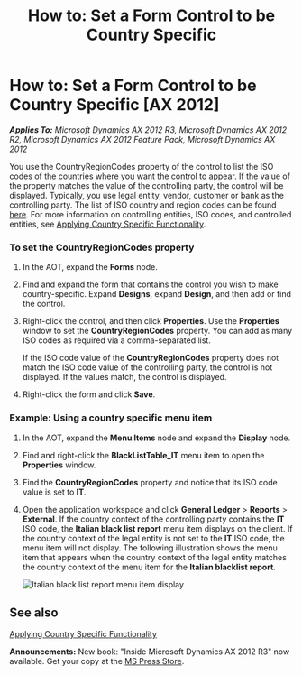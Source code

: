 ﻿---
title: 'How to: Set a Form Control to be Country Specific'
TOCTitle: 'How to: Set a Form Control to be Country Specific'
ms:assetid: 9deb44dc-d763-4b30-93dc-083b66e3d9c9
ms:mtpsurl: https://msdn.microsoft.com/en-us/library/Hh404128(v=AX.60)
ms:contentKeyID: 36956796
ms.date: 05/18/2015
mtps_version: v=AX.60
---

# How to: Set a Form Control to be Country Specific [AX 2012]


_**Applies To:** Microsoft Dynamics AX 2012 R3, Microsoft Dynamics AX 2012 R2, Microsoft Dynamics AX 2012 Feature Pack, Microsoft Dynamics AX 2012_

You use the CountryRegionCodes property of the control to list the ISO codes of the countries where you want the control to appear. If the value of the property matches the value of the controlling party, the control will be displayed. Typically, you use legal entity, vendor, customer or bank as the controlling party. The list of ISO country and region codes can be found [here](http://www.iso.org/iso/country_codes/iso_3166_code_lists/country_names_and_code_elements.htm). For more information on controlling entities, ISO codes, and controlled entities, see [Applying Country Specific Functionality](applying-country-specific-functionality.md).

### To set the CountryRegionCodes property

1.  In the AOT, expand the **Forms** node.

2.  Find and expand the form that contains the control you wish to make country-specific. Expand **Designs**, expand **Design**, and then add or find the control.

3.  Right-click the control, and then click **Properties**. Use the **Properties** window to set the **CountryRegionCodes** property. You can add as many ISO codes as required via a comma-separated list.
    
    If the ISO code value of the **CountryRegionCodes** property does not match the ISO code value of the controlling party, the control is not displayed. If the values match, the control is displayed.

4.  Right-click the form and click **Save**.

### Example: Using a country specific menu item

1.  In the AOT, expand the **Menu Items** node and expand the **Display** node.

2.  Find and right-click the **BlackListTable\_IT** menu item to open the **Properties** window.

3.  Find the **CountryRegionCodes** property and notice that its ISO code value is set to **IT**.

4.  Open the application workspace and click **General Ledger** \> **Reports** \> **External**. If the country context of the controlling party contains the **IT** ISO code, the **Italian black list report** menu item displays on the client. If the country context of the legal entity is not set to the **IT** ISO code, the menu item will not display. The following illustration shows the menu item that appears when the country context of the legal entity matches the country context of the menu item for the **Italian blacklist report**.
    
    ![Italian black list report menu item display](images/Hh404128.Country-specificHowto(en-us,AX.60).png "Italian black list report menu item display")

## See also

[Applying Country Specific Functionality](applying-country-specific-functionality.md)

  
**Announcements:** New book: "Inside Microsoft Dynamics AX 2012 R3" now available. Get your copy at the [MS Press Store](https://www.microsoftpressstore.com/store/inside-microsoft-dynamics-ax-2012-r3-9780735685109).

